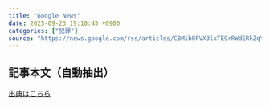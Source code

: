```yaml
---
title: "Google News"
date: 2025-09-23 19:10:45 +0900
categories: ["犯罪"]
source: "https://news.google.com/rss/articles/CBMib0FVX3lxTE9rRWdERkZqYjNTMXppMXlxM3BvVFZuWGlfYWhNbkk4RzAyd01zQ0NJT1NoYXRVQ3ljTGVwMlkwTGNXVFZhV1ozM3pTZC1odm1kSHNQRWQ5NzdiTmVya0lTU253RzJCWWRKM21PY3lNZw?oc=5"
---
```


## 記事本文（自動抽出）
<body class="y0K44d EA71Tc" id="readabilityBody"></body>

[出典はこちら](https://news.google.com/rss/articles/CBMib0FVX3lxTE9rRWdERkZqYjNTMXppMXlxM3BvVFZuWGlfYWhNbkk4RzAyd01zQ0NJT1NoYXRVQ3ljTGVwMlkwTGNXVFZhV1ozM3pTZC1odm1kSHNQRWQ5NzdiTmVya0lTU253RzJCWWRKM21PY3lNZw?oc=5)
